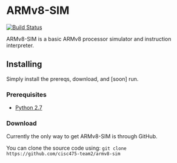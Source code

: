 # ARMv8-SIM
[![Build Status](https://travis-ci.org/cisc475-team2/armv8-sim.svg?branch=devel)](https://travis-ci.org/cisc475-team2/armv8-sim)

ARMv8-SIM is a basic ARMv8 processor simulator and instruction interpreter.

## Installing

Simply install the prereqs, download, and [soon] run.

### Prerequisites
- [Python 2.7](https://www.python.org/downloads/)


### Download
Currently the only way to get ARMv8-SIM is through GitHub.

You can clone the source code using: `git clone https://github.com/cisc475-team2/armv8-sim`